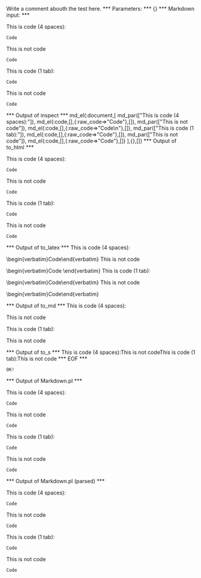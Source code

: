 Write a comment abouth the test here.
*** Parameters: ***
{}
*** Markdown input: ***

This is code (4 spaces):

    Code
This is not code
    
    Code

This is code (1 tab):

	Code
This is not code

	Code



*** Output of inspect ***
md_el(:document,[
	md_par(["This is code (4 spaces):"]),
	md_el(:code,[],{:raw_code=>"Code"},[]),
	md_par(["This is not code"]),
	md_el(:code,[],{:raw_code=>"Code\n"},[]),
	md_par(["This is code (1 tab):"]),
	md_el(:code,[],{:raw_code=>"Code"},[]),
	md_par(["This is not code"]),
	md_el(:code,[],{:raw_code=>"Code"},[])
],{},[])
*** Output of to_html ***

<p>This is code (4 spaces):</p>

<pre><code>Code</code></pre>

<p>This is not code</p>

<pre><code>Code
</code></pre>

<p>This is code (1 tab):</p>

<pre><code>Code</code></pre>

<p>This is not code</p>

<pre><code>Code</code></pre>

*** Output of to_latex ***
This is code (4 spaces):

\begin{verbatim}Code\end{verbatim}
This is not code

\begin{verbatim}Code
\end{verbatim}
This is code (1 tab):

\begin{verbatim}Code\end{verbatim}
This is not code

\begin{verbatim}Code\end{verbatim}

*** Output of to_md ***
This is code (4 spaces):

This is not code

This is code (1 tab):

This is not code


*** Output of to_s ***
This is code (4 spaces):This is not codeThis is code (1 tab):This is not code
*** EOF ***



	OK!



*** Output of Markdown.pl ***
<p>This is code (4 spaces):</p>

<pre><code>Code
</code></pre>

<p>This is not code</p>

<pre><code>Code
</code></pre>

<p>This is code (1 tab):</p>

<pre><code>Code
</code></pre>

<p>This is not code</p>

<pre><code>Code
</code></pre>

*** Output of Markdown.pl (parsed) ***
<p>This is code (4 spaces):</p
    ><pre
      ><code>Code
</code
    ></pre
    ><p>This is not code</p
    ><pre
      ><code>Code
</code
    ></pre
    ><p>This is code (1 tab):</p
    ><pre
      ><code>Code
</code
    ></pre
    ><p>This is not code</p
    ><pre
      ><code>Code
</code
    ></pre
  >